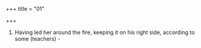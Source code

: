 +++
title = "01"

+++
1. Having led her around the fire, keeping it on his right side, according to some (teachers) - 
